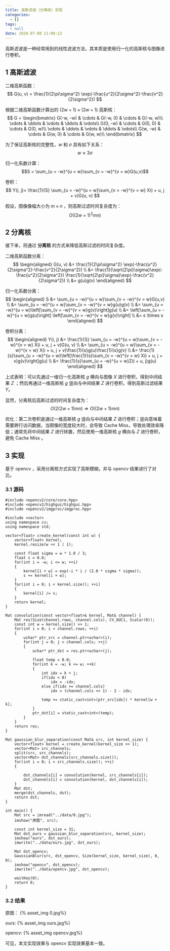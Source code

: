 ```yaml
---
title: 高斯滤波（分离核）实现
categories:
  - []
tags:
  - null
date: 2020-07-08 11:00:13
---
```


<!--more-->
高斯滤波是一种经常用到的线性滤波方法，其本质是使用归一化的高斯核与图像进行卷积。

## 1 高斯滤波
二维高斯函数：
$$
G(u, v) = \frac{1}{2\pi\sigma^2} \exp(-\frac{u^2}{2\sigma^2}-\frac{v^2}{2\sigma^2})
$$

根据二维高斯函数计算出的 $(2w + 1) \times (2w + 1)$ 高斯核：
$$
G = 
\begin{bmatrix}
G(-w, -w) & \cdots & G(-w, 0) & \cdots & G(-w, w)\\
\vdots & \ddots & \vdots & \ddots & \vdots\\
G(0, -w) & \cdots & G(0, 0) & \cdots & G(0, w)\\
\vdots & \ddots & \vdots & \ddots & \vdots\\
G(w, -w) & \cdots & G(w, 0) & \cdots & G(w, w)\\
\end{bmatrix}
$$

为了保证高斯核的完整性，$w$ 和 $\sigma$ 具有如下关系：
$$w \approx 3\sigma$$

归一化系数计算：
$$S = \sum_{u = -w}^{u = w}\sum_{v = -w}^{v = w}G(u,v)$$

卷积：
$$
Y(i, j)=
\frac{1}{S}
\sum_{u = -w}^{u = w}\sum_{v = -w}^{v = w}
X(i + u, j + v)G(u, v)
$$

假设，图像像幅大小为 $m \times n$ ，则高斯过滤时间复杂度为：
$$O((2w + 1)^2mn)$$

## 2 分离核
接下来，将通过 **分离核** 的方式来降低高斯过滤的时间复杂度。

二维高斯函数分离：
$$
\begin{aligned}
G(u, v)
&=
\frac{1}{2\pi\sigma^2} \exp(-\frac{u^2}{2\sigma^2}-\frac{v^2}{2\sigma^2}) \\
&=
\frac{1}{\sqrt{2\pi}\sigma}\exp(-\frac{u^2}{2\sigma^2})
\frac{1}{\sqrt{2\pi}\sigma}\exp(-\frac{v^2}{2\sigma^2}) \\
&=
g(u)g(v)
\end{aligned}
$$

归一化系数分离：
$$
\begin{aligned}
S
&=
\sum_{u = -w}^{u = w}\sum_{v = -w}^{v = w}G(u,v) \\
&=
\sum_{u = -w}^{u = w}\sum_{v = -w}^{v = w}g(u)g(v) \\
&=
\sum_{u = -w}^{u = w}\left[\sum_{v = -w}^{v = w}g(v)\right]g(u) \\
&=
\left[\sum_{u = -w}^{u = w}g(u)\right]
\left[\sum_{v = -w}^{v = w}g(v)\right] \\
&=
s \times s
\end{aligned}
$$

卷积分离：
$$
\begin{aligned}
Y(i, j)
&=
\frac{1}{S}
\sum_{u = -w}^{u = w}\sum_{v = -w}^{v = w}
X(i + u, j + v)G(u, v) \\
&=
\sum_{u = -w}^{u = w}\sum_{v = -w}^{v = w}
X(i + u, j + v)\frac{1}{s}g(u)\frac{1}{s}g(v) \\
&=
\frac{1}{s}\sum_{u = -w}^{u = w}\left[\frac{1}{s}\sum_{v = -w}^{v = w}
X(i + u, j + v)g(v)\right]g(u) \\
&=
\frac{1}{s}\sum_{u = -w}^{u = w}Z(i + u, j)g(u) 
\end{aligned}
$$

上式表明：可以先通过一维归一化高斯核 $g$ 横向与图像 $X$ 进行卷积，得到中间结果 $Z$ ；然后再通过一维高斯核 $g$ 竖向与中间结果 $Z$ 进行卷积，得到高斯过滤结果 $Y$。

显然，分离核后高斯过滤的时间复杂度为：
$$O(2(2w + 1)mn) \Rightarrow O((2w + 1)mn)$$

优化：第二次卷积是通过一维高斯核 $g$ 竖向与中间结果 $Z$ 进行卷积；竖向意味着需要跨行访问数据，当图像的宽度较大时，会导致 Cache Miss，导致处理效率降低；通常先将中间结果 $Z$ 进行转置，然后使用一维高斯核 $g$ 横向与 $Z$ 进行卷积，避免 Cache Miss 。

## 3 实现
基于 opencv ，采用分离核方式实现了高斯模糊，并与 opencv 结果进行了对比。
### 3.1 源码
```
#include <opencv2/core/core.hpp>
#include <opencv2/highgui/highgui.hpp>
#include <opencv2/imgproc/imgproc.hpp>

#include <vector>
using namespace cv;
using namespace std;

vector<float> create_kernel(const int w) {
    vector<float> kernel;
    kernel.resize(w << 1 | 1);

    const float sigma = w * 1.0 / 3;
    float s = 0.0;
    for(int i = -w; i <= w; ++i)
    {
        kernel[i + w] = exp(-i * i / (2.0 * sigma * sigma));
        s += kernel[i + w];
    }
    for(int i = 0; i < kernel.size(); ++i)
    {
        kernel[i] /= s;
    }
    return kernel;
}

Mat convolution(const vector<float>& kernel, Mat& channel) {
    Mat res(Size(channel.rows, channel.cols), CV_8UC1, Scalar(0));
    const int w = kernel.size() >> 1;
    for(int i = 0; i < channel.rows; ++i)
    {
        uchar* ptr_src = channel.ptr<uchar>(i);
        for(int j = 0; j < channel.cols; ++j)
        {
            uchar* ptr_dst = res.ptr<uchar>(j);
            
            float temp = 0.0;
            for(int k = -w; k <= w; ++k)
            {
                int idx = k + j;
                if(idx < 0)
                    idx = -idx;
                else if(idx >= channel.cols)
                    idx = (channel.cols << 1) - 2 - idx;
                
                temp += static_cast<int>(ptr_src[idx]) * kernel[w + k];
            }
            ptr_dst[i] = static_cast<int>(temp);
        }
    }
    return res;
}

Mat gaussian_blur_separation(const Mat& src, int kernel_size) {
    vector<float> kernel = create_kernel(kernel_size >> 1);
    vector<Mat> src_channels;
    split(src, src_channels);
    vector<Mat> dst_channels(src_channels.size());
    for(int i = 0; i < src_channels.size(); ++i)
    {
        
        dst_channels[i] = convolution(kernel, src_channels[i]);
        dst_channels[i] = convolution(kernel, dst_channels[i]);
    }
    Mat dst;
    merge(dst_channels, dst);
    return dst;
}

int main() {
    Mat src = imread("../data/0.jpg");
    imshow("原图", src);

    const int kernel_size = 31;
    Mat dst_ours = gaussian_blur_separation(src, kernel_size);
    imshow("ours", dst_ours);
    imwrite("../data/ours.jpg", dst_ours);

    Mat dst_opencv;
    GaussianBlur(src, dst_opencv, Size(kernel_size, kernel_size), 0, 0);
    imshow("opencv", dst_opencv);
    imwrite("../data/opencv.jpg", dst_opencv);

    waitKey(0);
    return 0;
}
```
### 3.2 结果
原图：
{% asset_img 0.jpg%}

ours:
{% asset_img ours.jpg%}

opencv:
{% asset_img opencv.jpg%}

可见，本文实现效果与 opencv 实现效果基本一致。
